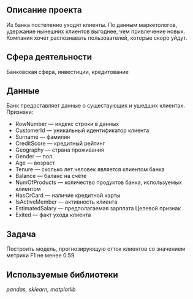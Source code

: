 ## Описание проекта
Из банка постепенно уходят клиенты. По данным маркетологов, удержание нынешних клиентов выгоднее, чем привлечение новых. Компания хочет распознавать пользователей, которые скоро уйдут.

## Сфера деятельности
Банковская сфера, инвестиции, кредитование

## Данные
Банк предоставляет данные о существующих и ушедших клиентах.
Признаки:
* RowNumber — индекс строки в данных
* CustomerId — уникальный идентификатор клиента
* Surname — фамилия
* CreditScore — кредитный рейтинг
* Geography — страна проживания
* Gender — пол
* Age — возраст
* Tenure — сколько лет человек является клиентом банка
* Balance — баланс на счёте
* NumOfProducts — количество продуктов банка, используемых клиентом
* HasCrCard — наличие кредитной карты
* IsActiveMember — активность клиента
* EstimatedSalary — предполагаемая зарплата
Целевой признак
* Exited — факт ухода клиента

## Задача
Построить модель, прогнозирующую отток клиентов со значением метрики F1 не менее 0.59.

## Используемые библиотеки
*pandas, sklearn, matplotlib*
